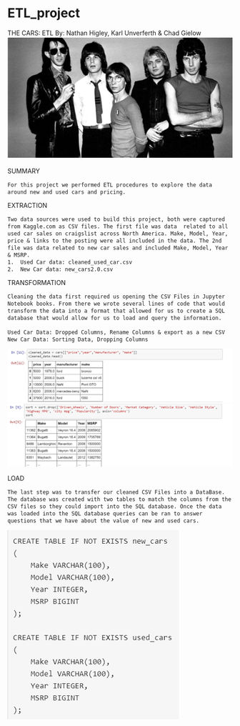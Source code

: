 # ETL_project
THE CARS: ETL
By: Nathan Higley, Karl Unverferth & Chad Gielow
![](Images/Cars.png)

SUMMARY

	For this project we performed ETL procedures to explore the data around new and used cars and pricing. 

EXTRACTION

	Two data sources were used to build this project, both were captured from Kaggle.com as CSV files. The first file was data 	related to all used car sales on craigslist across North America. Make, Model, Year, price & links to the posting were all included in the data. The 2nd file was data related to new car sales and included Make, Model, Year & MSRP. 
	1.	Used Car data: cleaned_used_car.csv
	2.	New Car data: new_cars2.0.csv

TRANSFORMATION
	
	Cleaning the data first required us opening the CSV Files in Jupyter Notebook books. From there we wrote several lines of code that would transform the data into a format that allowed for us to create a SQL database that would allow for us to load and query the information.

	Used Car Data: Dropped Columns, Rename Columns & export as a new CSV 
	New Car Data: Sorting Data, Dropping Columns 
 ![](Images/clean_used_cars.png)
 ![](Images/clean_new_cars.png)

LOAD

	The last step was to transfer our cleaned CSV Files into a DataBase. The database was created with two tables to match the columns from the CSV files so they could import into the SQL database. Once the data was loaded into the SQL database queries can be ran to answer questions that we have about the value of new and used cars.
 ![](Images/sql_tables.png)
 
